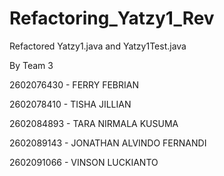 # Refactoring_Yatzy1_Rev

Refactored Yatzy1.java and Yatzy1Test.java

By Team 3

2602076430 - FERRY FEBRIAN

2602078410 - TISHA JILLIAN

2602084893 - TARA NIRMALA KUSUMA

2602089143 - JONATHAN ALVINDO FERNANDI

2602091066 - VINSON LUCKIANTO
